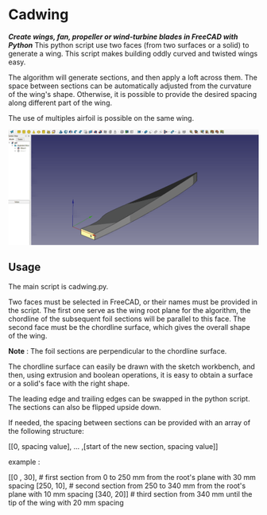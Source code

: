 # Cadwing
_**Create wings, fan, propeller or wind-turbine blades in FreeCAD with Python**_
This python script use two faces (from two surfaces or a solid) to generate a wing. 
This script makes building oddly curved and twisted wings easy.

The algorithm will generate sections, and then apply a loft across them.
The space between sections can be automatically adjusted from the curvature of the wing's shape.
Otherwise, it is possible to provide the desired spacing along different part of the wing.

The use of multiples airfoil is possible on the same wing.

![GIF example](wingexample.gif)

## Usage
The main script is cadwing.py.

Two faces must be selected in FreeCAD, or their names must be provided in the script. 
The first one serve as the wing root plane for the algorithm,
the chordline of the subsequent foil sections will be parallel to this face.
The second face must be the chordline surface, which gives the overall shape of the wing.

**Note** : The foil sections are perpendicular to the chordline surface.

The chordline surface can easily be drawn with the sketch workbench,
and then, using extrusion and boolean operations, it is easy to obtain a surface or a solid's face with the right shape.

The leading edge and trailing edges can be swapped in the python script.
The sections can also be flipped upside down.


If needed, the spacing between sections can be provided with an array of the following structure:

[[0, spacing value], ... ,[start of the new section, spacing value]]
 
example :

 [[0  , 30], # first section from 0 to 250 mm from the root's plane with 30 mm spacing
  [250, 10], # second section from 250 to 340 mm from the root's plane with 10 mm spacing
  [340, 20]] # third section from 340 mm until the tip of the wing with 20 mm spacing



